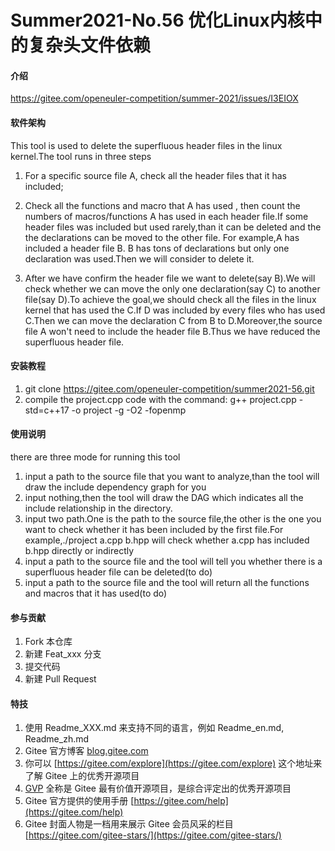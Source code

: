 # Summer2021-No.56 优化Linux内核中的复杂头文件依赖

#### 介绍
https://gitee.com/openeuler-competition/summer-2021/issues/I3EIOX

#### 软件架构

This tool is used to delete the superfluous header files in the linux kernel.The tool runs in three steps

1. For a specific source file A, check all the header files that it has included;
2. Check all the functions and macro that A has used , then count the numbers of macros/functions A has used in each header file.If some header files was included but used rarely,than it can be deleted and the the declarations can be moved to the other file. For example,A has included a header file B. B has tons of declarations but only one declaration was used.Then we will consider to delete it.

3. After we have confirm the header file we want to delete(say B).We will check whether we can move the only one declaration(say C) to another file(say D).To achieve the goal,we should check all the files in the linux kernel that has used the C.If D was included by every files who has used C.Then we can move the declaration C from B to D.Moreover,the source file A won't need to include the header file B.Thus we have reduced the superfluous header file.


#### 安装教程

1.  git clone https://gitee.com/openeuler-competition/summer2021-56.git
2.  compile the project.cpp code with the command: g++ project.cpp -std=c++17 -o project -g -O2 -fopenmp

#### 使用说明

there are three mode for running this tool
1.  input a path to the source file that you want to analyze,than the tool will draw the include dependency graph for you
2.  input nothing,then the tool will draw the DAG which indicates all the include relationship in the directory.
3.  input two path.One is the path to the source file,the other is the one you want to check whether it has been included by the first file.For example,./project a.cpp b.hpp will check whether a.cpp has included b.hpp directly or indirectly
4.  input a path to the source file and the tool will tell you whether there is a superfluous header file can be deleted(to do)
5.  input a path to the source file and the tool will return all the functions and macros that it has used(to do)

#### 参与贡献

1.  Fork 本仓库
2.  新建 Feat_xxx 分支
3.  提交代码
4.  新建 Pull Request


#### 特技

1.  使用 Readme\_XXX.md 来支持不同的语言，例如 Readme\_en.md, Readme\_zh.md
2.  Gitee 官方博客 [blog.gitee.com](https://blog.gitee.com)
3.  你可以 [https://gitee.com/explore](https://gitee.com/explore) 这个地址来了解 Gitee 上的优秀开源项目
4.  [GVP](https://gitee.com/gvp) 全称是 Gitee 最有价值开源项目，是综合评定出的优秀开源项目
5.  Gitee 官方提供的使用手册 [https://gitee.com/help](https://gitee.com/help)
6.  Gitee 封面人物是一档用来展示 Gitee 会员风采的栏目 [https://gitee.com/gitee-stars/](https://gitee.com/gitee-stars/)
